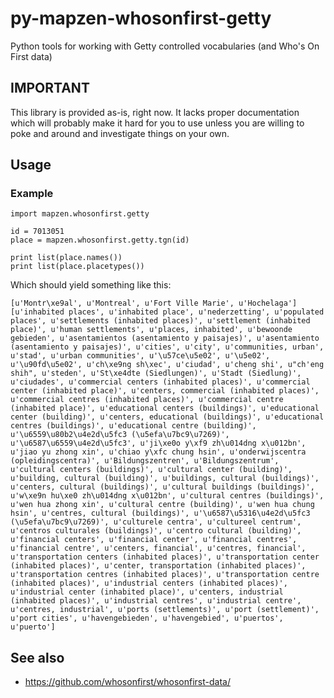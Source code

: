 # py-mapzen-whosonfirst-getty

Python tools for working with Getty controlled vocabularies (and Who's On First data)

## IMPORTANT

This library is provided as-is, right now. It lacks proper
documentation which will probably make it hard for you to use unless
you are willing to poke and around and investigate things on your
own.

## Usage

### Example

```
import mapzen.whosonfirst.getty

id = 7013051
place = mapzen.whosonfirst.getty.tgn(id)

print list(place.names())
print list(place.placetypes())
```

Which should yield something like this:

```
[u'Montr\xe9al', u'Montreal', u'Fort Ville Marie', u'Hochelaga']
[u'inhabited places', u'inhabited place', u'nederzetting', u'populated places', u'settlements (inhabited places)', u'settlement (inhabited place)', u'human settlements', u'places, inhabited', u'bewoonde gebieden', u'asentamientos (asentamiento y paisajes)', u'asentamiento (asentamiento y paisajes)', u'cities', u'city', u'communities, urban', u'stad', u'urban communities', u'\u57ce\u5e02', u'\u5e02', u'\u90fd\u5e02', u'ch\xe9ng sh\xec', u'ciudad', u'cheng shi', u"ch'eng shih", u'steden', u'St\xe4dte (Siedlungen)', u'Stadt (Siedlung)', u'ciudades', u'commercial centers (inhabited places)', u'commercial center (inhabited place)', u'centers, commercial (inhabited places)', u'commercial centres (inhabited places)', u'commercial centre (inhabited place)', u'educational centers (buildings)', u'educational center (building)', u'centers, educational (buildings)', u'educational centres (buildings)', u'educational centre (building)', u'\u6559\u80b2\u4e2d\u5fc3 (\u5efa\u7bc9\u7269)', u'\u6587\u6559\u4e2d\u5fc3', u'ji\xe0o y\xf9 zh\u014dng x\u012bn', u'jiao yu zhong xin', u'chiao y\xfc chung hsin', u'onderwijscentra (opleidingscentra)', u'Bildungszentren', u'Bildungszentrum', u'cultural centers (buildings)', u'cultural center (building)', u'building, cultural (building)', u'buildings, cultural (buildings)', u'centers, cultural (buildings)', u'cultural buildings (buildings)', u'w\xe9n hu\xe0 zh\u014dng x\u012bn', u'cultural centres (buildings)', u'wen hua zhong xin', u'cultural centre (building)', u'wen hua chung hsin', u'centres, cultural (buildings)', u'\u6587\u5316\u4e2d\u5fc3 (\u5efa\u7bc9\u7269)', u'culturele centra', u'cultureel centrum', u'centros culturales (buildings)', u'centro cultural (building)', u'financial centers', u'financial center', u'financial centres', u'financial centre', u'centers, financial', u'centres, financial', u'transportation centers (inhabited places)', u'transportation center (inhabited places)', u'center, transportation (inhabited places)', u'transportation centres (inhabited places)', u'transportation centre (inhabited places)', u'industrial centers (inhabited places)', u'industrial center (inhabited place)', u'centers, industrial (inhabited places)', u'industrial centres', u'industrial centre', u'centres, industrial', u'ports (settlements)', u'port (settlement)', u'port cities', u'havengebieden', u'havengebied', u'puertos', u'puerto']
```

## See also

* https://github.com/whosonfirst/whosonfirst-data/

